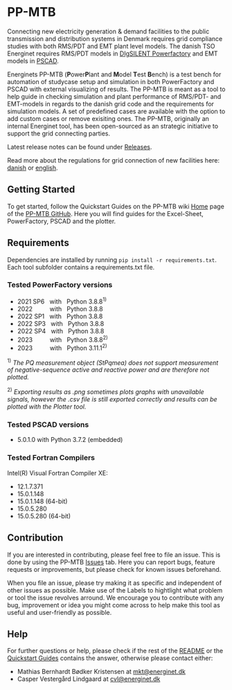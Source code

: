 # PP-MTB
Connecting new electricity generation & demand facilities to the public transmission and distribution systems in Denmark requires grid compliance studies with both RMS/PDT and EMT plant level models. The danish TSO Energinet requires RMS/PDT models in [DIgSILENT Powerfactory](https://www.digsilent.de/en/powerfactory.html) and EMT models in [PSCAD](https://www.pscad.com/).

  Energinets PP-MTB (**P**ower**P**lant and **M**odel **T**est **B**ench) is a test bench for automation of studycase setup and simulation in both PowerFactory and PSCAD with external visualizing of results. The PP-MTB is meant as a tool to help guide in checking simulation and plant performance of RMS/PDT- and EMT-models in regards to the danish grid code and the requirements for simulation models. A set of predefined cases are available with the option to add custom cases or remove exisiting ones.
  The PP-MTB, originally an internal Energinet tool, has been open-sourced as an strategic initiative to support the grid connecting parties. 

  Latest release notes can be found under [Releases](https://github.com/Energinet-AIG/PP-MTB/releases).
  
  Read more about the regulations for grid connection of new facilities here: [danish](https://energinet.dk/regler/el/nettilslutning) or [english](https://en.energinet.dk/electricity/rules-and-regulations/regulations-for-new-facilities).

## Getting Started
  To get started, follow the Quickstart Guides on the PP-MTB wiki [Home](https://github.com/Energinet-IG/PP-MTB/wiki) page of the [PP-MTB GitHub](https://github.com/Energinet-AIG/PP-MTB). Here you will find guides for the Excel-Sheet, PowerFactory, PSCAD and the plotter.

## Requirements
  Dependencies are installed by running `pip install -r requirements.txt`. Each tool subfolder contains a requirements.txt file.

### Tested PowerFactory versions

* 2021 SP6  &nbsp; with &nbsp; Python 3.8.8<sup>1)</sup>
* 2022 &emsp; &emsp; with &nbsp; Python 3.8.8 
* 2022 SP1  &nbsp; with &nbsp; Python 3.8.8 
* 2022 SP3  &nbsp; with &nbsp; Python 3.8.8
* 2022 SP4  &nbsp; with &nbsp; Python 3.8.8 
* 2023 &emsp; &emsp; with &nbsp; Python 3.8.8<sup>2)</sup> 
* 2023 &emsp; &emsp; with &nbsp; Python 3.11.1<sup>2)</sup> 

 <sup>1)</sup> _The PQ measurement object (StPqmea) does not support measurement of negative-sequence active and reactive power and are therefore not plotted._
 
 <sup>2)</sup> _Exporting results as .png sometimes plots graphs with unavailable signals, however the .csv file is still exported correctly and results can be plotted with the Plotter tool._

### Tested PSCAD versions

* 5.0.1.0 with Python 3.7.2 (embedded)

### Tested Fortran Compilers
Intel(R) Visual Fortran Compiler XE:
* 12.1.7.371
* 15.0.1.148
* 15.0.1.148 (64-bit)
* 15.0.5.280
* 15.0.5.280 (64-bit)

## Contribution
  If you are interested in contributing, please feel free to file an issue. This is done by using the PP-MTB [Issues](https://github.com/Energinet-AIG/PP-MTB/issues) tab. Here you can report bugs, feature requests or improvements, but please check for known issues beforehand. 

  When you file an issue, please try making it as specific and independent of other issues as possible. Make use of the Labels to hightlight what problem or tool the issue revolves arround. We encourage you to contribute with any bug, improvement or idea you might come across to help make this tool as useful and user-friendly as possible.
  
## Help
  For further questions or help, please check if the rest of the [README](https://github.com/Energinet-AIG/PP-MTB/blob/main/README.md) or the [Quickstart Guides](https://github.com/Energinet-AIG/PP-MTB/wiki) contains the answer, otherwise please contact either:

  * Mathias Bernhardt Bødker Kristensen at mkt@energinet.dk 
  * Casper Vestergård Lindgaard at cvl@energinet.dk 
